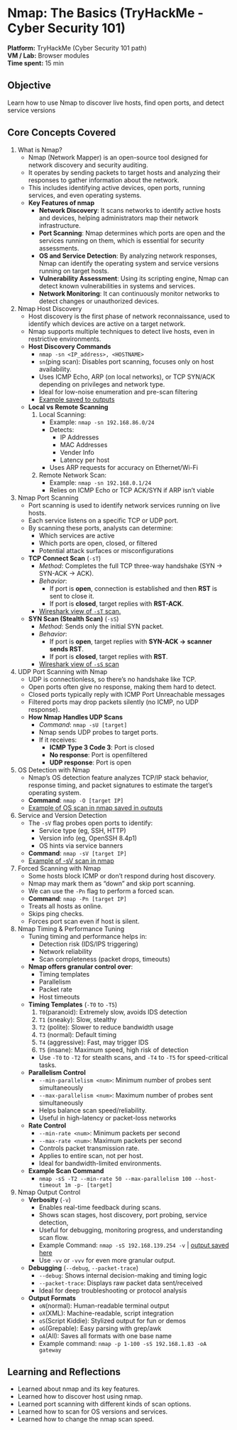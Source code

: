 # Nmap: The Basics (TryHackMe - Cyber Security 101)
**Platform:** TryHackMe (Cyber Security 101 path)  
**VM / Lab:** Browser modules  
**Time spent:** 15 min

## Objective
Learn how to use Nmap to discover live hosts, find open ports, and detect service versions

## Core Concepts Covered
1. What is Nmap?
    - Nmap (Network Mapper) is an open-source tool designed for network discovery and security auditing.
    - It operates by sending packets to target hosts and analyzing their responses to gather information about the network.
    - This includes identifying active devices, open ports, running services, and even operating systems.
    - **Key Features of nmap**
        * **Network Discovery**: It scans networks to identify active hosts and devices, helping administrators map their network infrastructure.
        * **Port Scanning**: Nmap determines which ports are open and the services running on them, which is essential for security assessments.
        * **OS and Service Detection**: By analyzing network responses, Nmap can identify the operating system and service versions running on target hosts.
        * **Vulnerability Assessment**: Using its scripting engine, Nmap can detect known vulnerabilities in systems and services.
        * **Network Monitoring**: It can continuously monitor networks to detect changes or unauthorized devices.
2. Nmap Host Discovery
    - Host discovery is the first phase of network reconnaissance, used to identify which devices are active on a target network.
    - Nmap supports multiple techniques to detect live hosts, even in restrictive environments.
    - **Host Discovery Commands**
        * `nmap -sn <IP_address>, <HOSTNAME>`
        * `sn`(ping scan): Disables port scanning, focuses only on host availability.
        * Uses ICMP Echo, ARP (on local networks), or TCP SYN/ACK depending on privileges and network type. 
        * Ideal for low-noise enumeration and pre-scan filtering
        * [Example saved to outputs](outputs/nmap_sn_scan.txt)
    - **Local vs Remote Scanning**
        1. Local Scanning:
            * Example: `nmap -sn 192.168.86.0/24`
            * Detects:
                * IP Addresses
                * MAC Addresses
                * Vender Info
                * Latency per host
            * Uses ARP requests for accuracy on Ethernet/Wi-Fi
        2. Remote Network Scan:
            * Example: `nmap -sn 192.168.0.1/24`
            * Relies on ICMP Echo or TCP ACK/SYN if ARP isn’t viable
3. Nmap Port Scanning
    - Port scanning is used to identify network services running on live hosts.
    - Each service listens on a specific TCP or UDP port.
    - By scanning these ports, analysts can determine:
        * Which services are active
        * Which ports are open, closed, or filtered
        * Potential attack surfaces or misconfigurations
    - **TCP Connect Scan** (`-sT`)
        * *Method*: Completes the full TCP three-way handshake (SYN → SYN-ACK → ACK).
        * *Behavior*:
            * If port is **open**, connection is established and then **RST** is sent to close it.
            * If port is **closed**, target replies with **RST-ACK**.
        * [Wireshark view of `-sT` scan.](images/sT_wireshark.png)
    - **SYN Scan (Stealth Scan)** (`-sS`)
        * *Method*: Sends only the initial SYN packet.
        * *Behavior*:
            * If port is **open**, target replies with **SYN-ACK → scanner sends RST**.
            * If port is **closed**, target replies with **RST**.
        * [Wireshark view of `-sS` scan](images/sS_wireshark.png)
4. UDP Port Scanning with Nmap
    - UDP is connectionless, so there’s no handshake like TCP.
    - Open ports often give no response, making them hard to detect.
    - Closed ports typically reply with ICMP Port Unreachable messages
    - Filtered ports may drop packets silently (no ICMP, no UDP response).
    - **How Nmap Handles UDP Scans**
        * *Command*: `nmap -sU [target]`
        * Nmap sends UDP probes to target ports.
        * If it receives:
            * **ICMP Type 3 Code 3**: Port is closed
            * **No response**: Port is openfiltered
            * **UDP response**: Port is open
5. OS Detection with Nmap
    - Nmap’s OS detection feature analyzes TCP/IP stack behavior, response timing, and packet signatures to estimate the target’s operating system.
    - **Command**: `nmap -O [target IP]`
    - [Example of OS scan in nmap saved in outputs](outputs/nmap_O_Scan)
6. Service and Version Detection
    - The `-sV` flag probes open ports to identify:
        * Service type (eg, SSH, HTTP)
        * Version info (eg, OpenSSH 8.4p1)
        * OS hints via service banners
    - **Command**: `nmap -sV [target IP]`
    - [Example of -sV scan in nmap](outputs/nmap_sV_scan.txt)
7. Forced Scanning with Nmap
    - Some hosts block ICMP or don’t respond during host discovery.
    - Nmap may mark them as “down” and skip port scanning.
    - We can use the `-Pn` flag to perform a forced scan.
    - **Command**: `nmap -Pn [target IP]`
    - Treats all hosts as online.
    - Skips ping checks.
    - Forces port scan even if host is silent.
8. Nmap Timing & Performance Tuning
    - Tuning timing and performance helps in:
        * Detection risk (IDS/IPS triggering)
        * Network reliability
        * Scan completeness (packet drops, timeouts)
    - **Nmap offers granular control over**:
        * Timing templates
        * Parallelism
        * Packet rate
        * Host timeouts
    - **Timing Templates** (`-T0` to `-T5`)
        1. `T0`(paranoid): Extremely slow, avoids IDS detection
        2. `T1` (sneaky): Slow, stealthy
        3. `T2` (polite): Slower to reduce bandwidth usage
        4. `T3` (normal): Default timing
        5. `T4` (aggressive): Fast, may trigger IDS
        6. `T5` (insane): Maximum speed, high risk of detection
        * Use `-T0` to `-T2` for stealth scans, and `-T4` to `-T5` for speed-critical tasks.
    - **Parallelism Control**
        * `--min-parallelism <num>`: Minimum number of probes sent simultaneously
        * `--max-parallelism <num>`: Maximum number of probes sent simultaneously
        * Helps balance scan speed/reliability.
        * Useful in high-latency or packet-loss networks
    - **Rate Control**
        * `--min-rate <num>`: Minimum packets per second
        * `--max-rate <num>`: Maximum packets per second
        * Controls packet transmission rate.
        * Applies to entire scan, not per host.
        * Ideal for bandwidth-limited environments.
    - **Example Scan Command**
        * `nmap -sS -T2 --min-rate 50 --max-parallelism 100 --host-timeout 1m -p- [target]`
9. Nmap Output Control
    - **Verbosity** (`-v`)
        * Enables real-time feedback during scans.
        * Shows scan stages, host discovery, port probing, service detection,
        * Useful for debugging, monitoring progress, and understanding scan flow.
        * Example Command: `nmap -sS 192.168.139.254 -v` | [output saved here](outputs/nmap_v_scan.txt)
        * Use `-vv` or `-vvv` for even more granular output.
    - **Debugging** (`--debug`, `--packet-trace`)
        * `--debug`: Shows internal decision-making and timing logic
        * `--packet-trace`: Displays raw packet data sent/received
        * Ideal for deep troubleshooting or protocol analysis
    - **Output Formats**
        * `oN`(normal): Human-readable terminal output
        * `oX`(XML): Machine-readable, script integration
        * `oS`(Script Kiddie): Stylized output for fun or demos
        * `oG`(Grepable): Easy parsing with grep/awk
        * `oA`(All): Saves all formats with one base name
        * Example command: `nmap -p 1-100 -sS 192.168.1.83 -oA gateway`

## Learning and Reflections
- Learned about nmap and its key features.
- Learned how to discover host using nmap.
- Learned port scanning with different kinds of scan options.
- Learned how to scan for OS versions and services. 
- Learned how to change the nmap scan speed.




            




















        


















